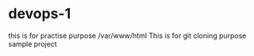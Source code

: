 # devops-1
this is for practise purpose
/var/www/html
This is for git cloning purpose
sample project
